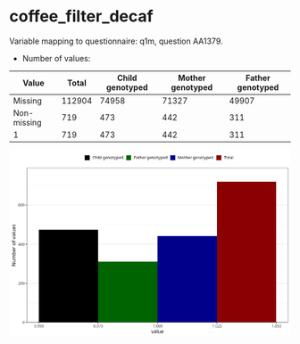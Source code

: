 # coffee_filter_decaf
Variable mapping to questionnaire: q1m, question AA1379.
- Number of values:

| Value | Total | Child genotyped | Mother genotyped | Father genotyped |
| ----- | ----- | --------------- | ---------------- | ---------------- |
| Missing | 112904 | 74958 | 71327 | 49907 |
| Non-missing | 719 | 473 | 442 | 311 |
| 1 | 719 | 473 | 442 | 311 |



![](coffee_filter_decaf_n.png)



